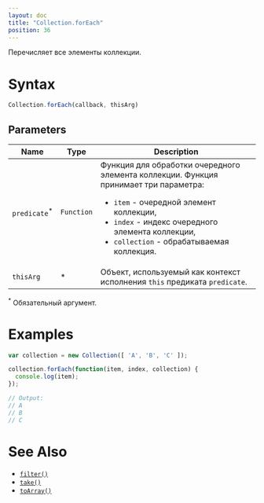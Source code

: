 ```yaml
---
layout: doc
title: "Collection.forEach"
position: 36
---
```


Перечисляет все элементы коллекции.

# Syntax

```js
Collection.forEach(callback, thisArg)
```

## Parameters

|Name|Type|Description|
|----|----|-----------|
|`predicate`<sup>*</sup>|`Function`|Функция для обработки очередного элемента коллекции. Функция принимает три параметра: <ul><li>`item` - очередной элемент коллекции, </li><li>`index` - индекс очередного элемента коллекции, </li><li>`collection` - обрабатываемая коллекция.</li></ul>|
|`thisArg`|&#42;|Объект, используемый как контекст исполнения `this` предиката `predicate`.|

<sup>*</sup> Обязательный аргумент.

# Examples

```js
var collection = new Collection([ 'A', 'B', 'C' ]);

collection.forEach(function(item, index, collection) {
  console.log(item);
});

// Output:
// A
// B
// C
```

# See Also

* [`filter()`](../Collection.filter/)
* [`take()`](../Collection.take/)
* [`toArray()`](../Collection.toArray/)
